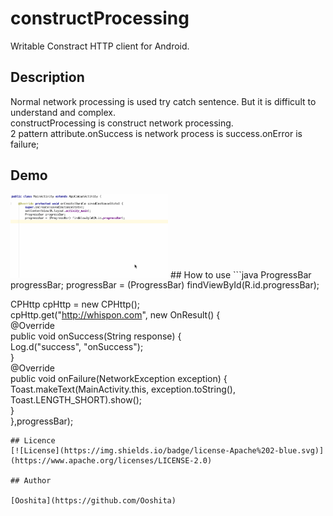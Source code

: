 constructProcessing  
====

Writable Constract HTTP client for Android.   
## Description
Normal network processing is used try catch sentence.
But it is difficult to understand and complex.  
constructProcessing is construct network processing.  
2 pattern attribute.onSuccess is network process is success.onError is failure;
## Demo
<img src="art/constructProcessing.gif" width="50%">
## How to use
```java
ProgressBar progressBar;  
progressBar = (ProgressBar) findViewById(R.id.progressBar);  

CPHttp cpHttp = new CPHttp();  
cpHttp.get("http://whispon.com", new OnResult() {  
    @Override  
        public void onSuccess(String response) {  
            Log.d("success", "onSuccess");  
        }  
    @Override  
        public void onFailure(NetworkException exception) {  
            Toast.makeText(MainActivity.this, exception.toString(), Toast.LENGTH_SHORT).show();  
        }  
},progressBar);  
```
## Licence
[![License](https://img.shields.io/badge/license-Apache%202-blue.svg)]  
(https://www.apache.org/licenses/LICENSE-2.0)  

## Author

[Ooshita](https://github.com/Ooshita)
